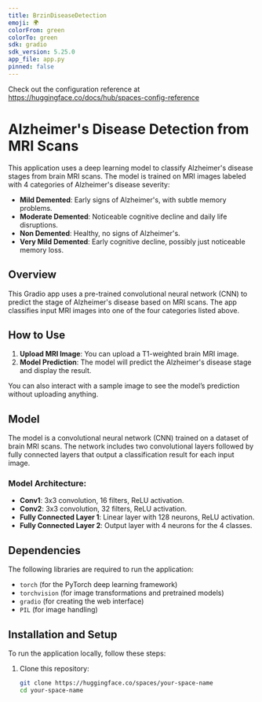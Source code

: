 ```yaml
---
title: BrzinDiseaseDetection
emoji: 🌍
colorFrom: green
colorTo: green
sdk: gradio
sdk_version: 5.25.0
app_file: app.py
pinned: false
---
```


Check out the configuration reference at https://huggingface.co/docs/hub/spaces-config-reference
# Alzheimer's Disease Detection from MRI Scans

This application uses a deep learning model to classify Alzheimer's disease stages from brain MRI scans. The model is trained on MRI images labeled with 4 categories of Alzheimer's disease severity:

- **Mild Demented**: Early signs of Alzheimer's, with subtle memory problems.
- **Moderate Demented**: Noticeable cognitive decline and daily life disruptions.
- **Non Demented**: Healthy, no signs of Alzheimer's.
- **Very Mild Demented**: Early cognitive decline, possibly just noticeable memory loss.

## Overview

This Gradio app uses a pre-trained convolutional neural network (CNN) to predict the stage of Alzheimer's disease based on MRI scans. The app classifies input MRI images into one of the four categories listed above.

## How to Use

1. **Upload MRI Image**: You can upload a T1-weighted brain MRI image.
2. **Model Prediction**: The model will predict the Alzheimer's disease stage and display the result.

You can also interact with a sample image to see the model’s prediction without uploading anything.

## Model

The model is a convolutional neural network (CNN) trained on a dataset of brain MRI scans. The network includes two convolutional layers followed by fully connected layers that output a classification result for each input image.

### Model Architecture:
- **Conv1**: 3x3 convolution, 16 filters, ReLU activation.
- **Conv2**: 3x3 convolution, 32 filters, ReLU activation.
- **Fully Connected Layer 1**: Linear layer with 128 neurons, ReLU activation.
- **Fully Connected Layer 2**: Output layer with 4 neurons for the 4 classes.

## Dependencies

The following libraries are required to run the application:

- `torch` (for the PyTorch deep learning framework)
- `torchvision` (for image transformations and pretrained models)
- `gradio` (for creating the web interface)
- `PIL` (for image handling)

## Installation and Setup

To run the application locally, follow these steps:

1. Clone this repository:
   ```bash
   git clone https://huggingface.co/spaces/your-space-name
   cd your-space-name

